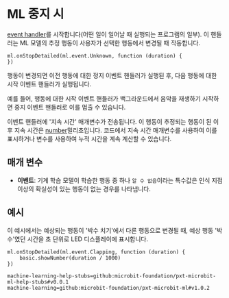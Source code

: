 # ML 중지 시

[event handler](/reference/event-handler)를 시작합니다(어떤 일이 일어날 때 실행되는 프로그램의 일부). 이 핸들러는 ML 모델의 추정 행동이 사용자가 선택한 행동에서 변경될 때 작동합니다.

```sig
ml.onStopDetailed(ml.event.Unknown, function (duration) {
})
```

행동이 변경되면 이전 행동에 대한 정지 이벤트 핸들러가 실행된 후, 다음 행동에 대한 시작 이벤트 핸들러가 실행됩니다.

예를 들어, 행동에 대한 시작 이벤트 핸들러가 백그라운드에서 음악을 재생하기 시작하면 중지 이벤트 핸들러로 이를 멈출 수 있습니다.

이벤트 핸들러에 '지속 시간' 매개변수가 전송됩니다. 이 행동이 추정되는 행동이 된 이후 지속 시간은 [number](/types/number)밀리초입니다. 코드에서 지속 시간 매개변수를 사용하여 이를 표시하거나 변수를 사용하여 누적 시간을 계속 계산할 수 있습니다.

## 매개 변수

- **이벤트**: 기계 학습 모델이 학습한 행동 중 하나 `알 수 없음`이라는 특수값은 인식 지점 이상의 확실성이 있는 행동이 없는 경우를 나타냅니다.

## 예시

이 예시에서는 예상되는 행동이 '박수 치기'에서 다른 행동으로 변경될 때, 예상 행동 '박수'였던 시간을 초 단위로 LED 디스플레이에 표시합니다.

```blocks
ml.onStopDetailed(ml.event.Clapping, function (duration) {
    basic.showNumber(duration / 1000)
})
```

```package
machine-learning-help-stubs=github:microbit-foundation/pxt-microbit-ml-help-stubs#v0.0.1
machine-learning=github:microbit-foundation/pxt-microbit-ml#v1.0.2
```
